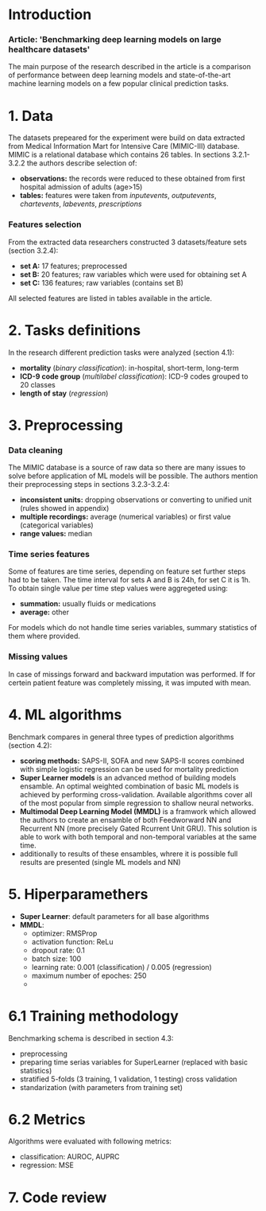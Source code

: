 # Introduction
### Article: 'Benchmarking deep learning models on large healthcare datasets'
The main purpose of the research described in the article is a comparison of performance between deep learning models and state-of-the-art machine learning models on a few popular clinical prediction tasks.
# 1. Data
The datasets prepeared for the experiment were build on data extracted from Medical Information Mart
for Intensive Care (MIMIC-III) database. MIMIC is a relational database which contains 26 tables. In sections 3.2.1-3.2.2 the authors describe selection of:

- **observations:** the records were reduced to these obtained from first hospital admission of adults (age>15)
- **tables:** features were taken from *inputevents*, *outputevents*, *chartevents*, *labevents*, *prescriptions* 

### Features selection
From the extracted data researchers constructed 3 datasets/feature sets (section 3.2.4):

- **set A:** 17 features; preprocessed
- **set B:** 20 features; raw variables which were used for obtaining set A
- **set C:** 136 features; raw variables (contains set B)

All selected features are listed in tables available in the article. 

# 2. Tasks definitions
In the research different prediction tasks were analyzed (section 4.1):

- **mortality** (*binary classification*): in-hospital, short-term, long-term
- **ICD-9 code group** (*multilabel classification*): ICD-9 codes grouped to 20 classes
- **length of stay** (*regression*)

# 3. Preprocessing
### Data cleaning
The MIMIC database is a source of raw data so there are many issues to solve before application of ML models will be possible. The authors mention their preprocessing steps in sections 3.2.3-3.2.4:

- **inconsistent units:** dropping observations or converting to unified unit (rules showed in appendix)
- **multiple recordings:** average (numerical variables) or first value (categorical variables)
- **range values:** median

### Time series features
Some of features are time series, depending on feature set further steps had to be taken. The time interval for sets A and B is 24h, for set C it is 1h. To obtain single value per time step values were aggregeted using:

- **summation:** usually fluids or medications
- **average:**  other

For models which do not handle time series variables, summary statistics of them where provided.

### Missing values
In case of missings forward and backward imputation was performed. If for certein patient feature was completely missing, it was imputed with mean.

# 4. ML algorithms
Benchmark compares in general three types of prediction algorithms (section 4.2):

- **scoring methods:** SAPS-II, SOFA and new SAPS-II scores combined with simple logistic regression can be used for mortality prediction
- **Super Learner models** is an advanced method of building models ensamble. An optimal weighted combination of basic ML models is achieved by performing cross-validation. Available algorithms cover all of the most popular from simple regression to shallow neural networks.
- **Multimodal Deep Learning Model (MMDL)** is a framwork which allowed the authors to create an ensamble of both Feedworward NN and Recurrent NN (more precisely Gated Rcurrent Unit GRU). This solution is able to work with both temporal and non-temporal variables at the same time.
- additionally to results of these ensambles, whrere it is possible full results are presented (single ML models and NN) 

# 5. Hiperparamethers

- **Super Learner**: default parameters for all base algorithms
- **MMDL**:
  - optimizer: RMSProp
  - activation function: ReLu
  - dropout rate: 0.1
  - batch size: 100
  - learning rate: 0.001 (classification) / 0.005 (regression)
  - maximum number of epoches: 250
  -  
# 6.1 Training methodology
Benchmarking schema is described in section 4.3:

- preprocessing
- preparing time serias variables for SuperLearner (replaced with basic statistics)
- stratified 5-folds (3 training, 1 validation, 1 testing) cross validation
- standarization (with parameters from training set)

# 6.2 Metrics
Algorithms were evaluated with following metrics:

- classification: AUROC, AUPRC
- regression: MSE

# 7. Code review
